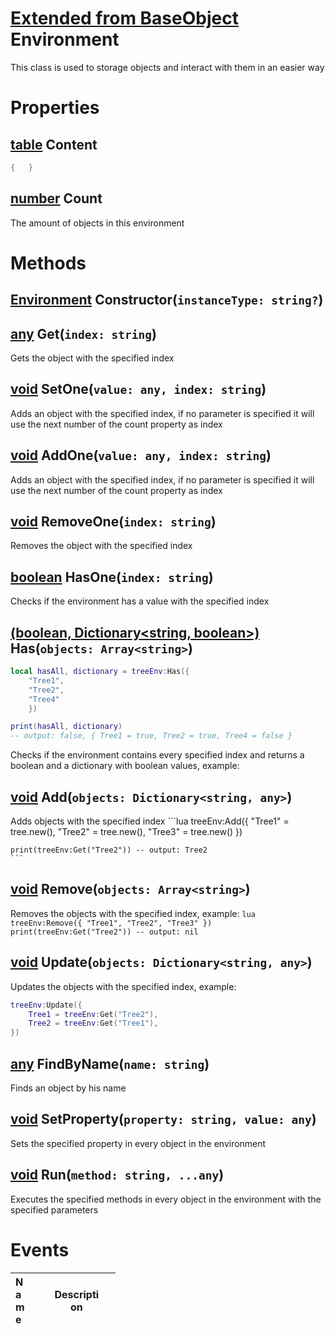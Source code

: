 # [Extended from BaseObject](BaseObject.md) Environment 
This class is used to storage objects and interact with them in an easier way
	 
# Properties

## [table](table.md) Content 
 
```lua
{ 	}
```
## [number](number.md) Count
The amount of objects in this environment



# Methods

## [Environment](Environment.md) Constructor(`instanceType: string?`) 
 
## [any](any.link) Get(`index: string`) 
 Gets the object with the specified index
	
## [void](any.link) SetOne(`value: any, index: string`) 
 Adds an object with the specified index, if no parameter is specified it will use the next number of the count property as index
	
## [void](any.link) AddOne(`value: any, index: string`) 
 Adds an object with the specified index, if no parameter is specified it will use the next number of the count property as index
	
## [void](https://create.roblox.com/docs/scripting/luau/nil) RemoveOne(`index: string`) 
 Removes the object with the specified index
	
## [boolean](https://create.roblox.com/docs/scripting/luau/booleans) HasOne(`index: string`) 
 Checks if the environment has a value with the specified index
	
## [(boolean, Dictionary<string, boolean>)](https://create.roblox.com/docs/scripting/luau/booleans) Has(`objects: Array<string>`)	
```lua	
local hasAll, dictionary = treeEnv:Has({		
	"Tree1",
	"Tree2",
	"Tree4"	
	})	

print(hasAll, dictionary) 
-- output: false, { Tree1 = true, Tree2 = true, Tree4 = false }	
``` 
 Checks if the environment contains every specified index and returns a boolean and a dictionary with boolean values, example:
	
## [void](https://create.roblox.com/docs/scripting/luau/nil) Add(`objects: Dictionary<string, any>`) 
 Adds objects with the specified index
	```lua
	treeEnv:Add({
		"Tree1" = tree.new(),
		"Tree2" = tree.new(),
		"Tree3" = tree.new()
	})

	print(treeEnv:Get("Tree2")) -- output: Tree2
	```
	
## [void](https://create.roblox.com/docs/scripting/luau/nil) Remove(`objects: Array<string>`) 
 Removes the objects with the specified index, example:
	```lua
	treeEnv:Remove({ "Tree1", "Tree2", "Tree3" })
	print(treeEnv:Get("Tree2")) -- output: nil
	```
	
## [void](https://create.roblox.com/docs/scripting/luau/nil) Update(`objects: Dictionary<string, any>`) 
 Updates the objects with the specified index, example:
```lua
treeEnv:Update({
	Tree1 = treeEnv:Get("Tree2"),
	Tree2 = treeEnv:Get("Tree1"),
})
```
	
## [any](any.link) FindByName(`name: string`) 
 Finds an object by his name
	
## [void](https://create.roblox.com/docs/scripting/luau/nil) SetProperty(`property: string, value: any`) 
 Sets the specified property in every object in the environment
	
## [void](https://create.roblox.com/docs/scripting/luau/nil) Run(`method: string, ...any`) 
 Executes the specified methods in every object in the environment with the specified parameters
	

# Events
|<div style="width:20%; max-size: 20%">Name</div>|<div style="width:80%; max-size: 80%">Description</div>|
|---|---|




